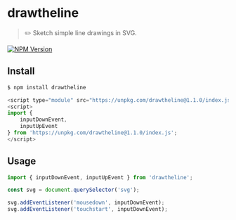 # drawtheline

> ✏️ Sketch simple line drawings in SVG.

[![NPM Version](http://img.shields.io/npm/v/drawtheline.svg?style=flat)](https://www.npmjs.org/package/drawtheline)

## Install

```bash
$ npm install drawtheline
```

```javascript
<script type="module" src="https://unpkg.com/drawtheline@1.1.0/index.js"></script>
<script>
import {
    inputDownEvent,
    inputUpEvent
} from 'https://unpkg.com/drawtheline@1.1.0/index.js';
</script>
```

## Usage

```javascript
import { inputDownEvent, inputUpEvent } from 'drawtheline';

const svg = document.querySelector('svg');

svg.addEventListener('mousedown', inputDownEvent);
svg.addEventListener('touchstart', inputDownEvent);
```
